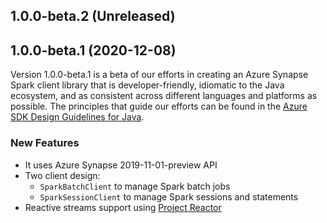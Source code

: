 ## 1.0.0-beta.2 (Unreleased)


## 1.0.0-beta.1 (2020-12-08)

Version 1.0.0-beta.1 is a beta of our efforts in creating an Azure Synapse Spark client library that is developer-friendly, idiomatic to
the Java ecosystem, and as consistent across different languages and platforms as possible. The principles that guide
our efforts can be found in the
[Azure SDK Design Guidelines for Java](https://azure.github.io/azure-sdk/java_introduction.html).

### New Features

- It uses Azure Synapse 2019-11-01-preview API
- Two client design:
    - `SparkBatchClient` to manage Spark batch jobs
    - `SparkSessionClient` to manage Spark sessions and statements
- Reactive streams support using [Project Reactor](https://projectreactor.io/)
